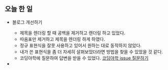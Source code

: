 ## 오늘 한 일

- 블로그 개선하기

  - 제목을 렌더링 할 때 공백을 제거하고 렌더링 하고 있었다.
  - 따옴표만 제거하고 제목을 렌더링 하게 하였다.
  - 정규 표현식을 잘못 사용하고 있어서 원하는 대로 동작하지 않았다.
  - 내가 쓴 표현식을 좀 더 자세히 살펴보았더라면 방법을 찾을 수 있었을 것 같다.
  - 코딩야학에 질문하여 답변을 받을 수 있었다. [코딩야학 issue 질문하기](https://github.com/codingeverybody/codingyahac/issues/347)

-
